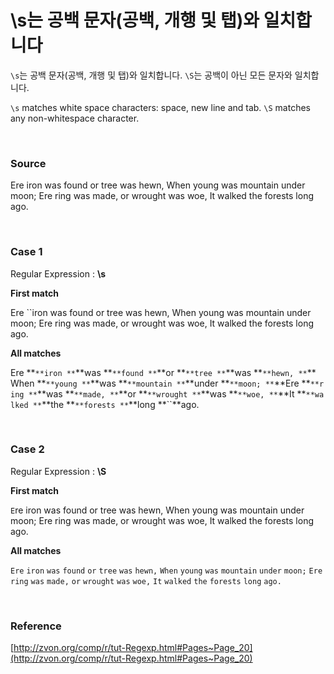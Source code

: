 # \s는 공백 문자(공백, 개행 및 탭)와 일치합니다

`\s`는 공백 문자(공백, 개행 및 탭)와 일치합니다. `\S`는 공백이 아닌 모든 문자와 일치합니다.

`\s` matches white space characters: space, new line and tab. `\S` matches any non-whitespace character.

<br>

### Source

Ere iron was found or tree was hewn, When young was mountain under moon; Ere ring was made, or wrought was woe, It walked the forests long ago.

<br>

### Case 1

Regular Expression : **\s**

**First match**

Ere ``iron was found or tree was hewn, When young was mountain under moon; Ere ring was made, or wrought was woe, It walked the forests long ago.

**All matches**

Ere **``**iron **``**was **``**found **``**or **``**tree **``**was **``**hewn, **``**When **``**young **``**was **``**mountain **``**under **``**moon; **``**Ere **``**ring **``**was **``**made, **``**or **``**wrought **``**was **``**woe, **``**It **``**walked **``**the **``**forests **``**long **``**ago.

<br>

### Case 2

Regular Expression : **\S**

**First match**

`E`re iron was found or tree was hewn, When young was mountain under moon; Ere ring was made, or wrought was woe, It walked the forests long ago.

**All matches**

`Ere` `iron` `was` `found` `or` `tree` `was` `hewn,` `When` `young` `was` `mountain` `under` `moon;` `Ere` `ring` `was` `made,` `or` `wrought` `was` `woe,` `It` `walked` `the` `forests` `long` `ago.`

<br>

### Reference

[http://zvon.org/comp/r/tut-Regexp.html#Pages~Page_20](http://zvon.org/comp/r/tut-Regexp.html#Pages~Page_20)
